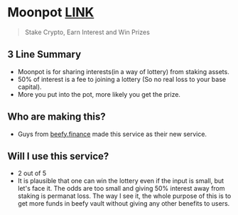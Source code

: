 # Moonpot [LINK](https://play.moonpot.com/#/)
> Stake Crypto, Earn Interest and Win Prizes

## 3 Line Summary
- Moonpot is for sharing interests(in a way of lottery) from staking assets.
- 50% of interest is a fee to joining a lottery (So no real loss to your base capital).
- More you put into the pot, more likely you get the prize.

## Who are making this?
- Guys from [beefy.finance](beefy.finance) made this service as their new service.

## Will I use this service?
- 2 out of 5
- It is plausible that one can win the lottery even if the input is small, but let's face it.
The odds are too small and giving 50% interest away from staking is permanat loss.
The way I see it, the whole purpose of this is to get more funds in beefy vault without giving any other benefits to users.
